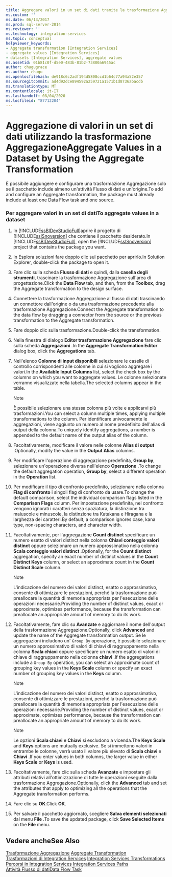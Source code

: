 ```yaml
---
title: Aggregare valori in un set di dati tramite la trasformazione Aggregazione | Microsoft Docs
ms.custom: ''
ms.date: 06/13/2017
ms.prod: sql-server-2014
ms.reviewer: ''
ms.technology: integration-services
ms.topic: conceptual
helpviewer_keywords:
- Aggregate transformation [Integration Services]
- aggregate values [Integration Services]
- datasets [Integration Services], aggregate values
ms.assetid: 01b81c0f-d5e0-483b-81b2-73800a6945ac
author: chugugrace
ms.author: chugu
ms.openlocfilehash: de918c6c2adf194d5808ccd1b64c77a94a52e357
ms.sourcegitcommit: ad4d92dce894592a259721a1571b1d8736abacdb
ms.translationtype: MT
ms.contentlocale: it-IT
ms.lasthandoff: 08/04/2020
ms.locfileid: "87712204"
---
```

# <a name="aggregate-values-in-a-dataset-by-using-the-aggregate-transformation"></a><span data-ttu-id="a7335-102">Aggregazione di valori in un set di dati utilizzando la trasformazione Aggregazione</span><span class="sxs-lookup"><span data-stu-id="a7335-102">Aggregate Values in a Dataset by Using the Aggregate Transformation</span></span>
  <span data-ttu-id="a7335-103">È possibile aggiungere e configurare una trasformazione Aggregazione solo se il pacchetto include almeno un'attività Flusso di dati e un'origine.</span><span class="sxs-lookup"><span data-stu-id="a7335-103">To add and configure an Aggregate transformation, the package must already include at least one Data Flow task and one source.</span></span>  
  
### <a name="to-aggregate-values-in-a-dataset"></a><span data-ttu-id="a7335-104">Per aggregare valori in un set di dati</span><span class="sxs-lookup"><span data-stu-id="a7335-104">To aggregate values in a dataset</span></span>  
  
1.  <span data-ttu-id="a7335-105">In [!INCLUDE[ssBIDevStudioFull](../../../includes/ssbidevstudiofull-md.md)]aprire il progetto di [!INCLUDE[ssISnoversion](../../../includes/ssisnoversion-md.md)] che contiene il pacchetto desiderato.</span><span class="sxs-lookup"><span data-stu-id="a7335-105">In [!INCLUDE[ssBIDevStudioFull](../../../includes/ssbidevstudiofull-md.md)], open the [!INCLUDE[ssISnoversion](../../../includes/ssisnoversion-md.md)] project that contains the package you want.</span></span>  
  
2.  <span data-ttu-id="a7335-106">In Esplora soluzioni fare doppio clic sul pacchetto per aprirlo.</span><span class="sxs-lookup"><span data-stu-id="a7335-106">In Solution Explorer, double-click the package to open it.</span></span>  
  
3.  <span data-ttu-id="a7335-107">Fare clic sulla scheda **Flusso di dati** e quindi, dalla **casella degli strumenti**, trascinare la trasformazione Aggregazione sull'area di progettazione.</span><span class="sxs-lookup"><span data-stu-id="a7335-107">Click the **Data Flow** tab, and then, from the **Toolbox**, drag the Aggregate transformation to the design surface.</span></span>  
  
4.  <span data-ttu-id="a7335-108">Connettere la trasformazione Aggregazione al flusso di dati trascinando un connettore dall'origine o da una trasformazione precedente alla trasformazione Aggregazione.</span><span class="sxs-lookup"><span data-stu-id="a7335-108">Connect the Aggregate transformation to the data flow by dragging a connector from the source or the previous transformation to the Aggregate transformation.</span></span>  
  
5.  <span data-ttu-id="a7335-109">Fare doppio clic sulla trasformazione.</span><span class="sxs-lookup"><span data-stu-id="a7335-109">Double-click the transformation.</span></span>  
  
6.  <span data-ttu-id="a7335-110">Nella finestra di dialogo **Editor trasformazione Aggregazione** fare clic sulla scheda **Aggregazioni** .</span><span class="sxs-lookup"><span data-stu-id="a7335-110">In the **Aggregate Transformation Editor** dialog box, click the **Aggregations** tab.</span></span>  
  
7.  <span data-ttu-id="a7335-111">Nell'elenco **Colonne di input disponibili** selezionare le caselle di controllo corrispondenti alle colonne in cui si vogliono aggregare i valori.</span><span class="sxs-lookup"><span data-stu-id="a7335-111">In the **Available Input Columns** list, select the check box by the columns on which you want to aggregate values.</span></span> <span data-ttu-id="a7335-112">Le colonne selezionate verranno visualizzate nella tabella.</span><span class="sxs-lookup"><span data-stu-id="a7335-112">The selected columns appear in the table.</span></span>  
  
    > [!NOTE]  
    >  <span data-ttu-id="a7335-113">È possibile selezionare una stessa colonna più volte e applicarvi più trasformazioni.</span><span class="sxs-lookup"><span data-stu-id="a7335-113">You can select a column multiple times, applying multiple transformations to the column.</span></span> <span data-ttu-id="a7335-114">Per identificare univocamente le aggregazioni, viene aggiunto un numero al nome predefinito dell'alias di output della colonna.</span><span class="sxs-lookup"><span data-stu-id="a7335-114">To uniquely identify aggregations, a number is appended to the default name of the output alias of the column.</span></span>  
  
8.  <span data-ttu-id="a7335-115">Facoltativamente, modificare il valore nelle colonne **Alias di output** .</span><span class="sxs-lookup"><span data-stu-id="a7335-115">Optionally, modify the value in the **Output Alias** columns.</span></span>  
  
9. <span data-ttu-id="a7335-116">Per modificare l'operazione di aggregazione predefinita, **Group by**, selezionare un'operazione diversa nell'elenco **Operazione** .</span><span class="sxs-lookup"><span data-stu-id="a7335-116">To change the default aggregation operation, **Group by**, select a different operation in the **Operation** list.</span></span>  
  
10. <span data-ttu-id="a7335-117">Per modificare il tipo di confronto predefinito, selezionare nella colonna **Flag di confronto** i singoli flag di confronto da usare.</span><span class="sxs-lookup"><span data-stu-id="a7335-117">To change the default comparison, select the individual comparison flags listed in the **Comparison Flags** column.</span></span> <span data-ttu-id="a7335-118">Per impostazione predefinita, nel confronto vengono ignorati i caratteri senza spaziatura, la distinzione tra maiuscole e minuscole, la distinzione tra Katakana e Hiragana e la larghezza dei caratteri.</span><span class="sxs-lookup"><span data-stu-id="a7335-118">By default, a comparison ignores case, kana type, non-spacing characters, and character width.</span></span>  
  
11. <span data-ttu-id="a7335-119">Facoltativamente, per l'aggregazione **Count distinct** specificare un numero esatto di valori distinct nella colonna **Chiavi conteggio valori distinct** oppure selezionare un numero approssimativo nella colonna **Scala conteggio valori distinct** .</span><span class="sxs-lookup"><span data-stu-id="a7335-119">Optionally, for the **Count distinct** aggregation, specify an exact number of distinct values in the **Count Distinct Keys** column, or select an approximate count in the **Count Distinct Scale** column.</span></span>  
  
    > [!NOTE]  
    >  <span data-ttu-id="a7335-120">L'indicazione del numero dei valori distinct, esatto o approssimativo, consente di ottimizzare le prestazioni, perché la trasformazione può preallocare la quantità di memoria appropriata per l'esecuzione delle operazioni necessarie.</span><span class="sxs-lookup"><span data-stu-id="a7335-120">Providing the number of distinct values, exact or approximate, optimizes performance, because the transformation can preallocate an appropriate amount of memory to do its work.</span></span>  
  
12. <span data-ttu-id="a7335-121">Facoltativamente, fare clic su **Avanzate** e aggiornare il nome dell'output della trasformazione Aggregazione.</span><span class="sxs-lookup"><span data-stu-id="a7335-121">Optionally, click **Advanced** and update the name of the Aggregate transformation output.</span></span> <span data-ttu-id="a7335-122">Se le aggregazioni includono un' `Group By` operazione, è possibile selezionare un numero approssimativo di valori di chiavi di raggruppamento nella colonna **Scala chiavi** oppure specificare un numero esatto di valori di chiave di raggruppamento nella colonna **chiavi** .</span><span class="sxs-lookup"><span data-stu-id="a7335-122">If the aggregations include a `Group By` operation, you can select an approximate count of grouping key values in the **Keys Scale** column or specify an exact number of grouping key values in the **Keys** column.</span></span>  
  
    > [!NOTE]  
    >  <span data-ttu-id="a7335-123">L'indicazione del numero dei valori distinct, esatto o approssimativo, consente di ottimizzare le prestazioni, perché la trasformazione può preallocare la quantità di memoria appropriata per l'esecuzione delle operazioni necessarie.</span><span class="sxs-lookup"><span data-stu-id="a7335-123">Providing the number of distinct values, exact or approximate, optimizes performance, because the transformation can preallocate an appropriate amount of memory to do its work.</span></span>  
  
    > [!NOTE]  
    >  <span data-ttu-id="a7335-124">Le opzioni **Scala chiavi** e **Chiavi** si escludono a vicenda.</span><span class="sxs-lookup"><span data-stu-id="a7335-124">The **Keys Scale** and **Keys** options are mutually exclusive.</span></span> <span data-ttu-id="a7335-125">Se si immettono valori in entrambe le colonne, verrà usato il valore più elevato di **Scala chiavi** e **Chiavi** .</span><span class="sxs-lookup"><span data-stu-id="a7335-125">If you enter values in both columns, the larger value in either **Keys Scale** or **Keys** is used.</span></span>  
  
13. <span data-ttu-id="a7335-126">Facoltativamente, fare clic sulla scheda **Avanzate** e impostare gli attributi relativi all'ottimizzazione di tutte le operazioni eseguite dalla trasformazione Aggregazione.</span><span class="sxs-lookup"><span data-stu-id="a7335-126">Optionally, click the **Advanced** tab and set the attributes that apply to optimizing all the operations that the Aggregate transformation performs.</span></span>  
  
14. <span data-ttu-id="a7335-127">Fare clic su **OK**.</span><span class="sxs-lookup"><span data-stu-id="a7335-127">Click **OK**.</span></span>  
  
15. <span data-ttu-id="a7335-128">Per salvare il pacchetto aggiornato, scegliere **Salva elementi selezionati** dal menu **File** .</span><span class="sxs-lookup"><span data-stu-id="a7335-128">To save the updated package, click **Save Selected Items** on the **File** menu.</span></span>  
  
## <a name="see-also"></a><span data-ttu-id="a7335-129">Vedere anche</span><span class="sxs-lookup"><span data-stu-id="a7335-129">See Also</span></span>  
 <span data-ttu-id="a7335-130">[Trasformazione Aggregazione](aggregate-transformation.md) </span><span class="sxs-lookup"><span data-stu-id="a7335-130">[Aggregate Transformation](aggregate-transformation.md) </span></span>  
 <span data-ttu-id="a7335-131">[Trasformazioni di Integration Services](integration-services-transformations.md) </span><span class="sxs-lookup"><span data-stu-id="a7335-131">[Integration Services Transformations](integration-services-transformations.md) </span></span>  
 <span data-ttu-id="a7335-132">[Percorsi in Integration Services](../integration-services-paths.md) </span><span class="sxs-lookup"><span data-stu-id="a7335-132">[Integration Services Paths](../integration-services-paths.md) </span></span>  
 [<span data-ttu-id="a7335-133">Attività Flusso di dati</span><span class="sxs-lookup"><span data-stu-id="a7335-133">Data Flow Task</span></span>](../../control-flow/data-flow-task.md)  
  
  
